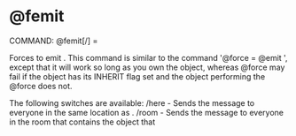 # @femit

COMMAND: @femit[/<switches>] <object>=<message>

Forces <object> to emit <message>.  This command is similar to the command
'@force <object> = @emit <message>', except that it will work so long as
you own the object, whereas @force may fail if the object has its INHERIT
flag set and the object performing the @force does not.

The following switches are available:
   /here  - Sends the message to everyone in the same location as <object>.
   /room  - Sends the message to everyone in the room that contains the
            object that <object> is in.  Starting from your location, this
            switch 'leaves' objects until it reaches a room, and @emits the
            message there.

If both switches are specified, the message is sent to both places.  If
neither is specified, /here is assumed.

Some MUXes may restrict the use of this command.

Related Topics: @remit, @emit, @fpose, @fsay, INHERIT, SPOOFING.
